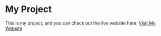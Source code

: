 # My Project

This is my project, and you can check out the live website here: [Visit My Website](https://Ahad0p.github.io/portfolio/)
